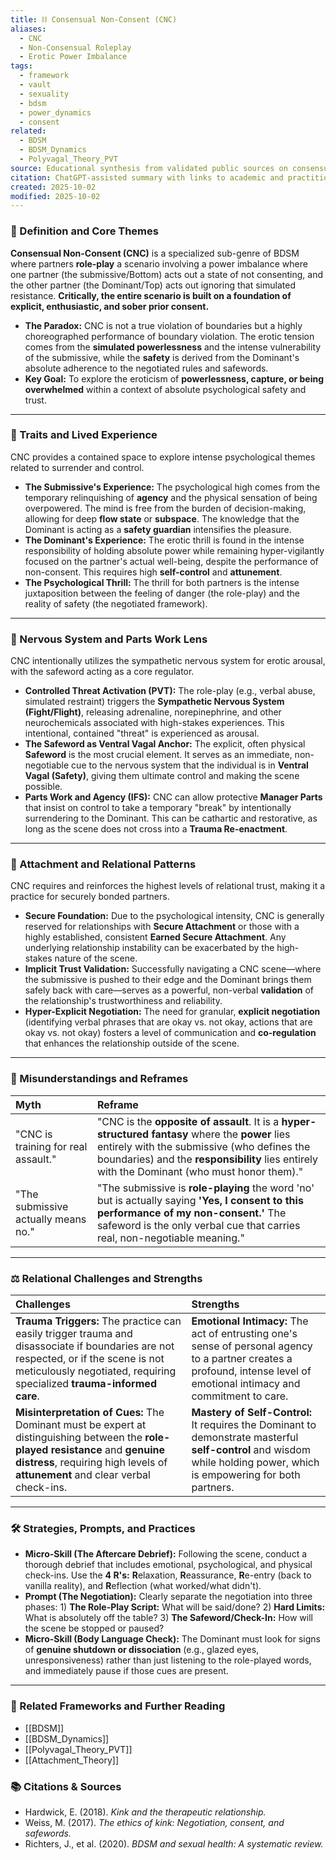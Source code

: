 ```yaml
---
title: ⛓️ Consensual Non-Consent (CNC)
aliases:
  - CNC
  - Non-Consensual Roleplay
  - Erotic Power Imbalance
tags:
  - framework
  - vault
  - sexuality
  - bdsm
  - power_dynamics
  - consent
related:
  - BDSM
  - BDSM_Dynamics
  - Polyvagal_Theory_PVT
source: Educational synthesis from validated public sources on consensual kink
citation: ChatGPT-assisted summary with links to academic and practitioner materials
created: 2025-10-02
modified: 2025-10-02
---
```


<!-- @format -->

### 🧩 Definition and Core Themes

**Consensual Non-Consent (CNC)** is a specialized sub-genre of BDSM where partners **role-play** a scenario involving a power imbalance where one partner (the submissive/Bottom) acts out a state of not consenting, and the other partner (the Dominant/Top) acts out ignoring that simulated resistance. **Critically, the entire scenario is built on a foundation of explicit, enthusiastic, and sober prior consent.**

- **The Paradox:** CNC is not a true violation of boundaries but a highly choreographed performance of boundary violation. The erotic tension comes from the **simulated powerlessness** and the intense vulnerability of the submissive, while the **safety** is derived from the Dominant's absolute adherence to the negotiated rules and safewords.
- **Key Goal:** To explore the eroticism of **powerlessness, capture, or being overwhelmed** within a context of absolute psychological safety and trust.

---

### 🌿 Traits and Lived Experience

CNC provides a contained space to explore intense psychological themes related to surrender and control.

- **The Submissive's Experience:** The psychological high comes from the temporary relinquishing of **agency** and the physical sensation of being overpowered. The mind is free from the burden of decision-making, allowing for deep **flow state** or **subspace**. The knowledge that the Dominant is acting as a **safety guardian** intensifies the pleasure.
- **The Dominant's Experience:** The erotic thrill is found in the intense responsibility of holding absolute power while remaining hyper-vigilantly focused on the partner's actual well-being, despite the performance of non-consent. This requires high **self-control** and **attunement**.
- **The Psychological Thrill:** The thrill for both partners is the intense juxtaposition between the feeling of danger (the role-play) and the reality of safety (the negotiated framework).

---

### 🧠 Nervous System and Parts Work Lens

CNC intentionally utilizes the sympathetic nervous system for erotic arousal, with the safeword acting as a core regulator.

- **Controlled Threat Activation (PVT):** The role-play (e.g., verbal abuse, simulated restraint) triggers the **Sympathetic Nervous System (Fight/Flight)**, releasing adrenaline, norepinephrine, and other neurochemicals associated with high-stakes experiences. This intentional, contained "threat" is experienced as arousal.
- **The Safeword as Ventral Vagal Anchor:** The explicit, often physical **Safeword** is the most crucial element. It serves as an immediate, non-negotiable cue to the nervous system that the individual is in **Ventral Vagal (Safety)**, giving them ultimate control and making the scene possible.
- **Parts Work and Agency (IFS):** CNC can allow protective **Manager Parts** that insist on control to take a temporary "break" by intentionally surrendering to the Dominant. This can be cathartic and restorative, as long as the scene does not cross into a **Trauma Re-enactment**.

---

### 💞 Attachment and Relational Patterns

CNC requires and reinforces the highest levels of relational trust, making it a practice for securely bonded partners.

- **Secure Foundation:** Due to the psychological intensity, CNC is generally reserved for relationships with **Secure Attachment** or those with a highly established, consistent **Earned Secure Attachment**. Any underlying relationship instability can be exacerbated by the high-stakes nature of the scene.
- **Implicit Trust Validation:** Successfully navigating a CNC scene—where the submissive is pushed to their edge and the Dominant brings them safely back with care—serves as a powerful, non-verbal **validation** of the relationship's trustworthiness and reliability.
- **Hyper-Explicit Negotiation:** The need for granular, **explicit negotiation** (identifying verbal phrases that are okay vs. not okay, actions that are okay vs. not okay) fosters a level of communication and **co-regulation** that enhances the relationship outside of the scene.

---

### 🔄 Misunderstandings and Reframes

| Myth                                | Reframe                                                                                                                                                                                                                                         |
| :---------------------------------- | :---------------------------------------------------------------------------------------------------------------------------------------------------------------------------------------------------------------------------------------------- |
| "CNC is training for real assault." | "CNC is the **opposite of assault**. It is a **hyper-structured fantasy** where the **power** lies entirely with the submissive (who defines the boundaries) and the **responsibility** lies entirely with the Dominant (who must honor them)." |
| "The submissive actually means no." | "The submissive is **role-playing** the word 'no' but is actually saying **'Yes, I consent to this performance of my non-consent.'** The safeword is the only verbal cue that carries real, non-negotiable meaning."                            |

---

### ⚖️ Relational Challenges and Strengths

| Challenges                                                                                                                                                                                                        | Strengths                                                                                                                                                                 |
| :---------------------------------------------------------------------------------------------------------------------------------------------------------------------------------------------------------------- | :------------------------------------------------------------------------------------------------------------------------------------------------------------------------ |
| **Trauma Triggers:** The practice can easily trigger trauma and disassociate if boundaries are not respected, or if the scene is not meticulously negotiated, requiring specialized **trauma-informed care**.     | **Emotional Intimacy:** The act of entrusting one's sense of personal agency to a partner creates a profound, intense level of emotional intimacy and commitment to care. |
| **Misinterpretation of Cues:** The Dominant must be expert at distinguishing between the **role-played resistance** and **genuine distress**, requiring high levels of **attunement** and clear verbal check-ins. | **Mastery of Self-Control:** It requires the Dominant to demonstrate masterful **self-control** and wisdom while holding power, which is empowering for both partners.    |

---

### 🛠️ Strategies, Prompts, and Practices

- **Micro-Skill (The Aftercare Debrief):** Following the scene, conduct a thorough debrief that includes emotional, psychological, and physical check-ins. Use the **4 R's:** **R**elaxation, **R**eassurance, **R**e-entry (back to vanilla reality), and **R**eflection (what worked/what didn't).
- **Prompt (The Negotiation):** Clearly separate the negotiation into three phases: 1) **The Role-Play Script:** What will be said/done? 2) **Hard Limits:** What is absolutely off the table? 3) **The Safeword/Check-In:** How will the scene be stopped or paused?
- **Micro-Skill (Body Language Check):** The Dominant must look for signs of **genuine shutdown or dissociation** (e.g., glazed eyes, unresponsiveness) rather than just listening to the role-played words, and immediately pause if those cues are present.

---

### 🔗 Related Frameworks and Further Reading

- [[BDSM]]
- [[BDSM_Dynamics]]
- [[Polyvagal_Theory_PVT]]
- [[Attachment_Theory]]

### 📚 Citations & Sources

- Hardwick, E. (2018). _Kink and the therapeutic relationship._
- Weiss, M. (2017). _The ethics of kink: Negotiation, consent, and safewords._
- Richters, J., et al. (2020). _BDSM and sexual health: A systematic review._
